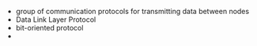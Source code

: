 - group of communication protocols for transmitting data between nodes
- Data Link Layer Protocol
- bit-oriented protocol
- 